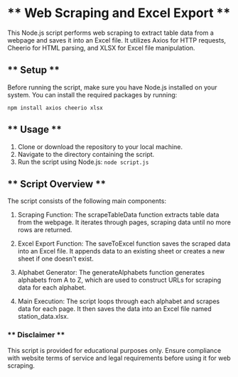 
# ** Web Scraping and Excel Export **

This Node.js script performs web scraping to extract table data from a webpage and saves it into an Excel file. It utilizes Axios for HTTP requests, Cheerio for HTML parsing, and XLSX for Excel file manipulation.

## ** Setup **
Before running the script, make sure you have Node.js installed on your system. You can install the required packages by running:

``` npm install axios cheerio xlsx ```

## ** Usage **
1. Clone or download the repository to your local machine.
2. Navigate to the directory containing the script.
3. Run the script using Node.js:
    ``` node script.js ```
   
## ** Script Overview **

The script consists of the following main components:

1. Scraping Function: The scrapeTableData function extracts table data from the webpage. It iterates through pages, scraping data until no more rows are returned.

2. Excel Export Function: The saveToExcel function saves the scraped data into an Excel file. It appends data to an existing sheet or creates a new sheet if one doesn't exist.

3. Alphabet Generator: The generateAlphabets function generates alphabets from A to Z, which are used to construct URLs for scraping data for each alphabet.

4. Main Execution: The script loops through each alphabet and scrapes data for each page. It then saves the data into an Excel file named station_data.xlsx.

### ** Disclaimer **
This script is provided for educational purposes only. Ensure compliance with website terms of service and legal requirements before using it for web scraping.
